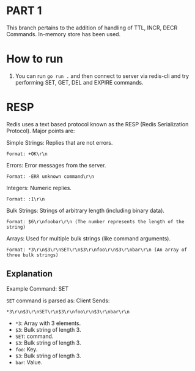 # PART 1
This branch pertains to the addition of handling of TTL, INCR, DECR Commands. In-memory store has been used.

# How to run
1. You can run ```go run .``` and then connect to server via redis-cli and try performing SET, GET, DEL and EXPIRE commands.

# RESP

Redis uses a text based protocol known as the RESP (Redis Serialization Protocol). Major points are:

Simple Strings: Replies that are not errors.

    Format: +OK\r\n

Errors: Error messages from the server.

    Format: -ERR unknown command\r\n

Integers: Numeric replies.

    Format: :1\r\n

Bulk Strings: Strings of arbitrary length (including binary data).

    Format: $6\r\nfoobar\r\n (The number represents the length of the string)

Arrays: Used for multiple bulk strings (like command arguments).

    Format: *3\r\n$3\r\nSET\r\n$3\r\nfoo\r\n$3\r\nbar\r\n (An array of three bulk strings)

## Explanation

Example Command: SET

`SET` command is parsed as:
Client Sends:

```
*3\r\n$3\r\nSET\r\n$3\r\nfoo\r\n$3\r\nbar\r\n
```

- `*3`: Array with 3 elements.
- `$3`: Bulk string of length 3.
- `SET`: command.
- `$3`: Bulk string of length 3.
- `foo`: Key.
- `$3`: Bulk string of length 3.
- `bar`: Value.